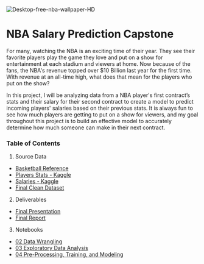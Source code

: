 ![Desktop-free-nba-wallpaper-HD](https://user-images.githubusercontent.com/106725906/198152697-52dfb901-dcf3-411d-b9e1-482ad525fe54.jpg)
# NBA Salary Prediction Capstone

For many, watching the NBA is an exciting time of their year. They see their favorite players play the game they love and put on a show for entertainment at each stadium and viewers at home. Now because of the fans, the NBA's revenue topped over $10 Billion last year for the first time. With revenue at an all-time high, what does that mean for the players who put on the show? 

In this project, I will be analyzing data from a NBA player's first contract’s stats and their salary for their second contract to create a model to predict incoming players' salaries based on their previous stats. It is always fun to see how much players are getting to put on a show for viewers, and my goal throughout this project is to build an effective model to accurately determine how much someone can make in their next contract.

### Table of Contents
1. Source Data
  - [Basketball Reference](https://github.com/micahmatsuda021/NBA-Salary-Capstone/blob/main/Data/Salary_Cap_By_Year.csv)
  - [Players Stats - Kaggle](https://github.com/micahmatsuda021/NBA-Salary-Capstone/blob/main/Data/players.csv)
  - [Salaries - Kaggle](https://github.com/micahmatsuda021/NBA-Salary-Capstone/blob/main/Data/salaries.csv)
  - [Final Clean Dataset](https://github.com/micahmatsuda021/NBA-Salary-Capstone/blob/main/Data/players_cleaned_final.csv)
  
2. Deliverables
  - [Final Presentation](https://github.com/micahmatsuda021/NBA-Salary-Capstone/blob/main/Capstone_Presentation%5BMicah%20Matsuda%5D.pdf)
  - [Final Report](https://github.com/micahmatsuda021/NBA-Salary-Capstone/blob/main/Capstone_Report%5BMicah%20Matsuda%5D.pdf)
  
3. Notebooks
  - [02 Data Wrangling](https://github.com/micahmatsuda021/NBA-Salary-Capstone/blob/main/Notebooks/02%20Data%20Wrangling.ipynb)
  - [03 Exploratory Data Analysis](https://github.com/micahmatsuda021/NBA-Salary-Capstone/blob/main/Notebooks/03%20Exploratory%20Data%20Analysis.ipynb)
  - [04 Pre-Processing, Training, and Modeling](https://github.com/micahmatsuda021/NBA-Salary-Capstone/blob/main/Notebooks/04%20Pre-Processing%2C%20Training%20Data%20Development%2C%20%26%20Modeling.ipynb)
